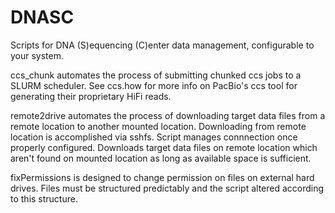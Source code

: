 # DNASC
Scripts for DNA (S)equencing (C)enter data management, configurable to your system.

ccs_chunk automates the process of submitting chunked ccs jobs to a SLURM scheduler.
See ccs.how for more info on PacBio's ccs tool for generating their proprietary HiFi reads.

remote2drive automates the process of downloading target data files from a remote location to another mounted location.
Downloading from remote location is accomplished via sshfs. Script manages connnection once properly configured.
Downloads target data files on remote location which aren't found on mounted location as long as available space is sufficient.

fixPermissions is designed to change permission on files on external hard drives.
Files must be structured predictably and the script altered according to this structure.
